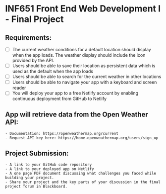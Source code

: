 # INF651 Front End Web Development I - Final Project

## Requirements:
   - [ ] The current weather conditions for a default location should display when the app loads. The weather display should include the icon provided by the API.
   - [ ] Users should be able to save their location as persistent data which is used as the default when the app loads
   - [ ] Users should be able to search for the current weather in other locations
   - [ ] Users should be able to navigate your app with a keyboard and screen reader
   - [ ] You will deploy your app to a free Netlify account by enabling continuous deployment from GitHub to Netlify

## App will retrieve data from the Open Weather API:
    - Documentation: https://openweathermap.org/current
    - Request API key here: https://home.openweathermap.org/users/sign_up

## Project Submission:
    - A link to your GitHub code repository
    - A link to your deployed app on Netlify
    - A one page PDF document discussing what challenges you faced while building your project.
    - Share your project and the key parts of your discussion in the final project forum in Blackboard.
